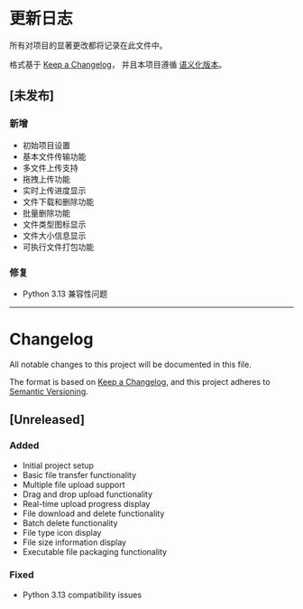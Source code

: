 # 更新日志

所有对项目的显著更改都将记录在此文件中。

格式基于 [Keep a Changelog](https://keepachangelog.com/zh-CN/1.0.0/)，
并且本项目遵循 [语义化版本](https://semver.org/lang/zh-CN/)。

## [未发布]

### 新增
- 初始项目设置
- 基本文件传输功能
- 多文件上传支持
- 拖拽上传功能
- 实时上传进度显示
- 文件下载和删除功能
- 批量删除功能
- 文件类型图标显示
- 文件大小信息显示
- 可执行文件打包功能

### 修复
- Python 3.13 兼容性问题

---

# Changelog

All notable changes to this project will be documented in this file.

The format is based on [Keep a Changelog](https://keepachangelog.com/en/1.0.0/),
and this project adheres to [Semantic Versioning](https://semver.org/spec/v2.0.0.html).

## [Unreleased]

### Added
- Initial project setup
- Basic file transfer functionality
- Multiple file upload support
- Drag and drop upload functionality
- Real-time upload progress display
- File download and delete functionality
- Batch delete functionality
- File type icon display
- File size information display
- Executable file packaging functionality

### Fixed
- Python 3.13 compatibility issues